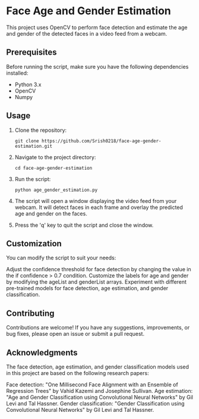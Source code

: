 # Face Age and Gender Estimation

This project uses OpenCV to perform face detection and estimate the age and gender of the detected faces in a video feed from a webcam.

## Prerequisites

Before running the script, make sure you have the following dependencies installed:

- Python 3.x
- OpenCV
- Numpy

## Usage

1. Clone the repository:

   ```shell
   git clone https://github.com/Srish0218/face-age-gender-estimation.git
2. Navigate to the project directory:

   ```shell
   cd face-age-gender-estimation
3. Run the script:

   ```shell
   python age_gender_estimation.py
4. The script will open a window displaying the video feed from your webcam. It will detect faces in each frame and overlay the predicted age and gender on the faces.

5. Press the 'q' key to quit the script and close the window.

## Customization
You can modify the script to suit your needs:

Adjust the confidence threshold for face detection by changing the value in the if confidence > 0.7 condition.
Customize the labels for age and gender by modifying the ageList and genderList arrays.
Experiment with different pre-trained models for face detection, age estimation, and gender classification.

## Contributing
Contributions are welcome! If you have any suggestions, improvements, or bug fixes, please open an issue or submit a pull request.

## Acknowledgments
The face detection, age estimation, and gender classification models used in this project are based on the following research papers:

Face detection: "One Millisecond Face Alignment with an Ensemble of Regression Trees" by Vahid Kazemi and Josephine Sullivan.
Age estimation: "Age and Gender Classification using Convolutional Neural Networks" by Gil Levi and Tal Hassner.
Gender classification: "Gender Classification using Convolutional Neural Networks" by Gil Levi and Tal Hassner.
